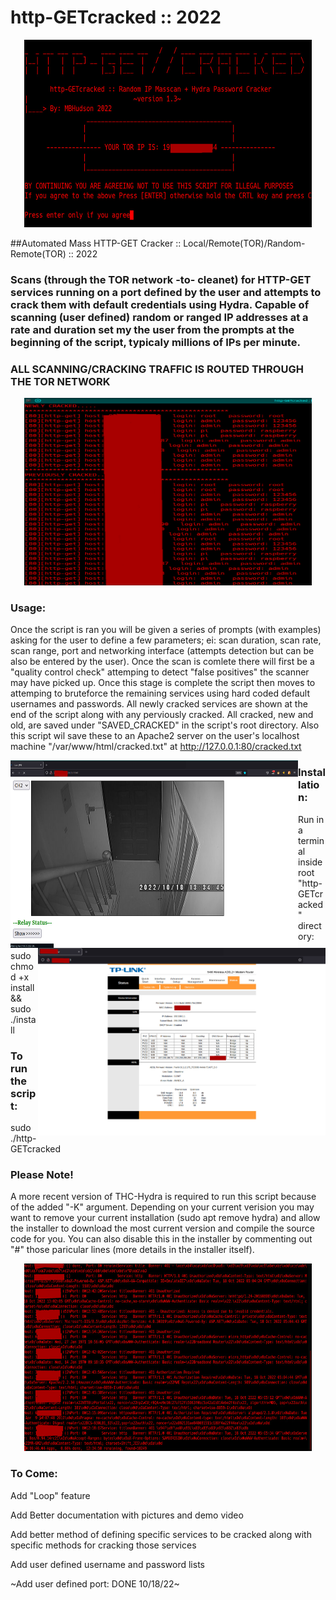 # http-GETcracked :: 2022
 <p align="center">
  <img width="460" height="300" src="https://github.com/MBHudson/http-GETcracked/blob/main/main.jpg">
</p>


##Automated Mass HTTP-GET Cracker :: Local/Remote(TOR)/Random-Remote(TOR) :: 2022
### Scans (through the TOR network -to- cleanet) for HTTP-GET services running on a port defined by the user and attempts to crack them with default credentials using Hydra. Capable of scanning (user defined) random or ranged IP addresses at a rate and duration set my the user from the prompts at the beginning of the script, typicaly millions of IPs per minute.

### ALL SCANNING/CRACKING TRAFFIC IS ROUTED THROUGH THE TOR NETWORK

 <p align="center">
  <img width="460" height="300" src="https://github.com/MBHudson/http-GETcracked/blob/main/pass.jpg">
</p>


### Usage:

Once the script is ran you will be given a series of prompts (with examples) asking for the user to define a few parameters; ei: scan duration, scan rate, scan range, port and networking interface (attempts detection but can be also be entered by the user). Once the scan is comlete there will first be a "quality control check" attemping to detect "false positives" the scanner may have picked up. Once this stage is complete the script then moves to attemping to bruteforce the remaining services using hard coded default usernames and passwords. All newly cracked services are shown at the end of the script along with any perviously cracked. All cracked, new and old, are saved under "SAVED_CRACKED" in the script's root directory. Also this script wil save these to an Apache2 server on the user's localhost machine "/var/www/html/cracked.txt" at http://127.0.0.1:80/cracked.txt 
 
 <img align="left" width="460" height="300" src="https://github.com/MBHudson/http-GETcracked/blob/main/cam.jpg"> <img align="right" width="460" height="300" src="https://github.com/MBHudson/http-GETcracked/blob/main/router.jpg">




### Installation:

Run in a terminal inside root "http-GETcracked" directory:

sudo chmod +x install && sudo ./install


### To run the script:

sudo ./http-GETcracked


### Please Note!

A more recent version of THC-Hydra is required to run this script because of the added "-K" argument. Depending on your current verision you may want to remove your current installation (sudo apt remove hydra) and allow the installer to download the most current version and compile the source code for you. You can also disable this in the installer by commenting out "#" those paricular lines (more details in the installer itself).


 <p align="center">
  <img width="460" height="300" src="https://github.com/MBHudson/http-GETcracked/blob/main/banner.jpg">
</p>

### To Come:

Add "Loop" feature

Add Better documentation with pictures and demo video

Add better method of defining specific services to be cracked along with specific methods for cracking those services

Add user defined username and password lists

~Add user defined port: DONE 10/18/22~
